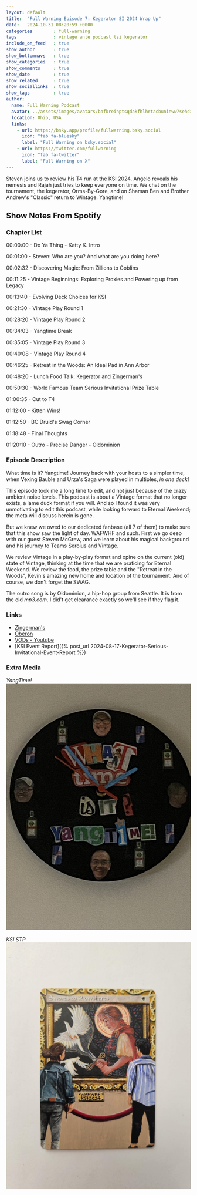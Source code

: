 ```yaml
---
layout: default
title:  "Full Warning Episode 7: Kegerator SI 2024 Wrap Up"
date:   2024-10-31 08:20:59 +0000
categories        : full-warning
tags              : vintage ante podcast tsi kegerator
include_on_feed   : true
show_author       : true
show_bottomnavs   : true
show_categories   : true
show_comments     : true
show_date         : true
show_related      : true
show_sociallinks  : true
show_tags         : true
author:
  name: Full Warning Podcast
  avatar: ../assets/images/avatars/bafkreihptsqdakfhlhrtacbuninww7sehdzvc6pup5wodnyi4tktbv6w3u.jpg
  location: Ohio, USA
  links:
    - url: https://bsky.app/profile/fullwarning.bsky.social
      icon: "fab fa-bluesky"
      label: "Full Warning on bsky.social"
    - url: https://twitter.com/fullwarning
      icon: "fab fa-twitter"
      label: "Full Warning on X"
---
```

Steven joins us to review his T4 run at the KSI 2024. Angelo reveals his nemesis and Rajah just tries to keep everyone on time. We chat on the tournament, the kegerator, Orms-By-Gore, and on Shaman Ben and Brother Andrew's "Classic" return to Wintage. Yangtime!

<!-- <iframe style="border-radius:12px" src="https://podcasters.spotify.com/pod/show/full-warning/embed/episodes/Full-Warning-Episode-6-The-Land-5-2024-Wrap-Up-e2mpt0o" allow="autoplay; clipboard-write; encrypted-media; fullscreen; picture-in-picture" width="100%" height="152"  scrolling="no"></iframe> -->

## Show Notes From Spotify

### Chapter List

<p>00:00:00 - Do Ya Thing - Katty K. Intro</p>
<p>00:01:00 - Steven: Who are you? And what are you doing here?</p>
<p>00:02:32 - Discovering Magic: From Zillions to Goblins</p>
<p>00:11:25 - Vintage Beginnings: Exploring Proxies and Powering up from Legacy</p>
<p>00:13:40 - Evolving Deck Choices for KSI</p>
<p>00:21:30 - Vintage Play Round 1</p>
<p>00:28:20 - Vintage Play Round 2</p>
<p>00:34:03 - Yangtime Break</p>
<p>00:35:05 - Vintage Play Round 3</p>
<p>00:40:08 - Vintage Play Round 4</p>
<p>00:46:25 - Retreat in the Woods: An Ideal Pad in Ann Arbor</p>
<p>00:48:20 - Lunch Food Talk: Kegerator and Zingerman's</p>
<p>00:50:30 - World Famous Team Serious Invitational Prize Table</p>
<p>01:00:35 - Cut to T4</p>
<p>01:12:00 - Kitten Wins!</p>
<p>01:12:50 - BC Druid's Swag Corner</p>
<p>01:18:48 - Final Thoughts</p>
<p>01:20:10 - Outro - Precise Danger - Oldominion</p>

### Episode Description

What time is it? Yangtime! Journey back with your hosts to a simpler time, when Vexing Bauble and Urza's Saga were played in multiples, *in one deck*!

This episode took me a long time to edit, and not just because of the crazy ambient noise levels. This podcast is about a Vintage format that no longer exists, a lame duck format if you will. And so I found it was very unmotivating to edit this podcast, while looking forward to Eternal Weekend; the meta will discuss herein is gone.

But we knew we owed to our dedicated fanbase (all 7 of them) to make sure that this show saw the light of day. WAFWHF and such. First we go deep with our guest Steven McGrew, and we learn about his magical background and his journey to Teams Seroius and Vintage.

We review Vintage in a play-by-play format and opine on the current (old) state of Vintage, thinking at the time that we are praticing for Eternal Weekend. We review the food, the prize table and the "Retreat in the Woods", Kevin's amazing new home and location of the tournament. And of course, we don't forget the SWAG.

The outro song is by Oldominion, a hip-hop group from Seattle. It is from the old *mp3.com*. I did't get clearance exactly so we'll see if they flag it.

### Links

- [Zingerman's](https://www.zingermansdeli.com/)
- [Oberon](https://bellsbeer.com/beers/oberon-ale/)
- [VODs - Youtube](https://www.youtube.com/playlist?list=PL7mT2eVHGBPGFElec5FTIbNC_NwiZw7_1)
- [KSI Event Report]({% post_url 2024-08-17-Kegerator-Serious-Invitational-Event-Report %})

### Extra Media

*YangTime!*
![alt text](../assets/images/2024/08/17/YangClock.JPG)

*KSI STP*
![alt text](../assets/images/2024/08/17/IMG_8227.JPG)

<!-- 
## AI Generated Notes

We use a service called cleanvoice.ai to help clean up the sound on the cast.

### Vintage Metagame Shake-Up: Simplifying the Hammer Approach

### Episode Title

From Casual to Competitive: A Magic: The Gathering Journey

### Show Notes

#### A Magic Journey: From Consumer Magazine to Vintage Master

Discover how a simple consumer magazine article about "Goofus and Gallant" unexpectedly sparked Stephen McGrew's lifelong passion for Magic: The Gathering. In this fascinating episode, Stephen shares his unique origin story, from his first encounter with basic Portal and Sixth Edition cards to becoming a seasoned Vintage player.

Journey through the evolution of his playing career, from customizing goblin pre-con decks to navigating the competitive Legacy and Vintage formats. Stephen offers intimate insights into his deck-building philosophy, including his recent innovative choices at the KSI event featuring Smelting Vat and Glaring Fleshraker.

The episode explores the financial aspects of competitive Magic, from $50 Legacy decks to high-stakes Vintage tournaments, while highlighting the community aspects that make the game special. Whether you're a seasoned player or new to Magic, Stephen's story demonstrates how a simple introduction to the game can evolve into a rich, lifelong passion.

Ready to be inspired? Tune in to hear the full story of how a cautionary tale about spending money on trading cards ironically led to a fulfilling journey in competitive Magic.

### Chapters

00:00:00 - Steven McGrew's Magic Journey
00:02:32 - Discovering Magic: From Zillions to Goblins
00:11:37 - Vintage Beginnings: Exploring Proxies and Legacy
00:13:40 - Evolving Deck Choices for KSI
00:30:55 - Artifact Mana vs Land Destruction in Legacy
00:33:30 - Bouncing Grafdigger's Cage for Oath Trigger
00:43:31 - Navigating Pithing Needle and Time Vault
00:48:57 - Retreat in the Woods: An Impressive Bachelor Pad in Ann Arbor
00:52:01 - Amazing Team Series Invitational Prizes
00:55:24 - Repurposing a Frozen Clock into a Yang Time Clock
00:57:25 - Yang Time Clock: A Modpodge Project
01:09:45 - Energy Flux Wipes the Board
01:14:09 - Celebrating Swag at the BC Druid Event
01:18:08 - Reflections on a Vintage Tournament

### Key Takeaways

• Stephen McGrew's initial introduction to Magic: The Gathering was through a consumer magazine and a friend's modest card collection, rather than through a gaming store or tournament.

• McGrew's fascination with the depth and creative card names in the early stages of the game sparked his lifelong passion for the vintage Magic format.

• The speakers discuss their experiences transitioning from casual play to the highly competitive Legacy and Vintage scenes, highlighting the challenges of navigating the high costs and powerful metagames of these formats.

### Detailed Summary

Stephen McGrew, a veteran Magic: The Gathering player, shares his origin story with the hosts of the Full Warning podcast. He first learned about the game through a consumer magazine called Zillions, which featured an example of "Goofus" spending money on Magic cards versus "Gallant" saving it. Though initially drawn to the Pokemon cards, Stephen eventually discovered Magic through a friend's modest collection of Portal and Sixth Edition cards. Despite the relatively basic cards, Stephen was intrigued by the game's depth and creative card names like "Evil Eye of Orms-by-Gore." This early exposure sparked his lifelong passion for the vintage Magic format, which he continues to enjoy playing with friends today. The speaker shares their journey with the card game Magic: The Gathering, starting from their introduction to the game through a friend's goblin pre-con deck. They describe their early experiences of customizing and upgrading the deck, discovering new sets with better goblin cards, and gradually getting more invested in the game's casual and competitive scenes. The speaker recalls transitioning from playing at an arcade's gaming area to joining a college magic community focused on drafting and the Legacy format, even though their initial Legacy deck of Suicide Mono-Black struggled against the more powerful decks. Throughout, the speaker expresses their love for the mystery and questions raised by the early versions of Magic. In this conversation, the speaker describes their experiences in the Legacy and Vintage Magic: The Gathering formats. They discuss the costs of building different decks, such as paying $100 for blue duals and $50 for a Legacy Goblins deck that their friend ended up winning with. The speaker then transitioned to playing Blue-Red Delver in Legacy, before being introduced to Vintage by their friend Jake in 2015. The speaker was initially hesitant to play Vintage due to the high cost and prevalence of proxies, but eventually played in a Team Series Vintage event in Sandusky, where they faced a very powerful metagame with Chalice of the Void, Lodestone Golem, and Mentor decks. The speaker tried to innovate by playing a version of Delver, thinking they could be a "turn faster" than the Mentor decks, but acknowledged this strategy did not work out well in practice. Stephen, a top player, discusses his deck choices for the recent KSI event. He opted to play a Smelting Vat, Workshop, Glaring Fleshraker, and Sensei's Divining Top deck, which was similar to his friend Jimmy's list but with a few key differences. Stephen wanted to play a "fun deck" rather than the top blue deck, and was inspired by Justin Gennari's recent spicy Fleshraker list featuring Scrap Trawler and Ichor Wellspring. While the deck didn't perform as well for Stephen as it did for Dwayne, he enjoyed the unique gameplay and felt it was a good choice for the event. In this discussion, Angelo and Steven discuss their deck choices and strategies for a recent Vintage tournament. Angelo ran a deck similar to Duane's, which relied on digging through the deck to find key cards like Vault Key, but found it sometimes struggled to find the necessary pieces. He then tried Steve's deck, which incorporated Fleshraker as an additional way to find key cards. Meanwhile, Steven took a different approach, modifying his Atraxa Oath deck to better combat the prevalent Null Rod strategy in the metagame. He added Spell Pierce to counter early hateful permanents. While Angelo was looking to spike the tournament, Steven decided to "be the problem" and play a Workshop deck, which he felt gave him a strong Round 1 matchup against his opponent Brian Hockey. In this podcast dialog, the speakers discuss their experiences in a round one Vintage Magic: The Gathering match. Angelo faced an opponent, Michael, who appeared to be playing an outdated or unusual deck, leading to a close game. The other speaker, who remains unnamed, had a similar experience against "Shaman Ben," who opened with an unexpected Dark Ritual into Hymn to Tourach play. Despite the initial challenges, both speakers were able to navigate the unorthodox situations and secure wins, showcasing their adaptability and experience in the Vintage format. In the first game, Steven faced Shaman Ben's classic mono-black deck, which was able to strip his hand and play an Antuco Shade, taking advantage of Steven's mana issues due to Wastelands. However, in the second game, Steven managed to get an active Urza's Saga and constructs to defeat Ben's Hypnotic Specters. Meanwhile, Angelo played against Brass Man and two-owed him, taking down the opponent's Psychic Frogs and other cards with a Might Stone and Weak Stone. Finally, the narrator faced off against Eric, the Land 5 champion, who had modified his hateful red deck, leading to an interesting matchup played outside. In this podcast discussion, the speakers reflect on various matches from a recent Magic: The Gathering tournament. They discuss the deck compositions and strategies of their opponents, including their use of cards like Bloodbraid Elf, Grafdigger's Cage, and Oath of Nissa. The speakers also recount a memorable moment where one of them was able to bounce an opposing Grafdigger's Cage and resolve their own Oath trigger. However, the speakers note that their recollection of the later rounds becomes a bit fuzzy, likely due to the impact of "Yang time" - a tournament tradition involving a shared beverage break - which occurred multiple times during the event. In this tournament match, the speaker faced off against Nam, who was playing an aggressive Null Rod Shops deck. Despite the speaker's efforts to remove the Null Rod and generate mana, Nam consistently disrupted their game plan with Strip Mines and timely responses to their key plays. While the speaker managed to win one game, Nam's mastery of the Shops archetype and ability to adapt his strategy proved too much, leading to a 2-1 victory for Nam. The speaker acknowledged Nam's skill and the brutal nature of the matchup, but remained gracious in defeat. The speakers discuss the resurgence of "aggro shops" decks in the current metagame, and how they had to adapt their strategies to compete. They highlight the case of player "Nam", who was able to pick up a deck and perform well, making the Top 4 after not playing Vintage in a long time. The speakers then recount their own match-ups, with one describing a quick and lopsided victory over Nam, and the other narrowly losing a close Game 3 against a player on a "modern version of PO". Overall, the conversation focuses on the evolving Vintage format and the need for players to stay adaptable to the shifting metagame. The speakers discuss a previous Magic: The Gathering tournament where one of them narrowly escaped an early elimination, thanks to some clever plays involving Time Vault and other powerful cards. They recount the key moments of the game, including managing to shut down their opponent's hate cards like Revoker and Pithing Needle. The discussion also touches on the venue for the tournament, which was hosted by their friend Kevin and featured a well-stocked kegerator, allowing the players to enjoy some refreshing drinks during their breaks. Steven and his friend describe an amazing bachelor pad they visited in Ann Arbor, Michigan. The place was located in the woods, yet close to the city, and had a beautiful glass breakfast nook, an open living room, and a kegerator stocked with Oberon beer. They enjoyed a delicious sandwich spread from the local Zingerman's deli and indulged in some donuts. The event also featured a prize table where Steven ended up winning a valuable foil Teferi card worth around $75, which he had previously sold for $300. In a lively exchange, the speakers discussed the unique items they brought and won in a recent game event. Eric Caffrey walked away with a coveted CGC-graded Portal Storm Crow card, to the envy of the others. Andrew, meanwhile, received a set of Duels of the Planeswalkers booster packs containing Mox Crystal proxies, which the group debated the legality of using. Lastly, one speaker shared their creative idea to repurpose a clock into a "Yang Time" clock, featuring Jerry Yang's head and illustrations of Jägermeister and Red Bull bottles instead of numbers. The conversation showcased the participants' passion for unique collectibles and their willingness to think outside the box. Steven and Dwayne, two passionate Magic: The Gathering players, reflect on their recent tournament experiences. Dwayne recounts how he acquired a coveted "Yang Clock" and a unique Swords to Plowshares artwork from the event, while Steven missed out on the clock despite having the pick above Dwayne. They discuss the joy of bringing home prizes to share with their families, and the thrill of facing off against each other in the game. The conversation highlights the camaraderie and friendly rivalry that exists within the Magic community. In this podcast discussion, the speakers reflect on a close and exciting match at a Magic: The Gathering tournament. One speaker, Raja, recalls playing against his opponent Steven in the semifinals, with both players employing clever strategies and tricks to try and gain the upper hand. Despite some confusion over the details of certain plays, the speakers share their recollections of key moments, like Raja's use of a bounce spell to disrupt Steven's plan, and Dwayne's insightful prediction of the match's outcome. Overall, the discussion provides an engaging glimpse into the high-stakes drama and strategic nuance of competitive Magic gameplay. In this podcast discussion, the speakers reflect on a tense match in a high-stakes Magic: The Gathering tournament. They discuss a pivotal moment where a "vexing bobble" effect came into play, and one speaker graciously offered their opponent a chance to re-roll a die to determine the outcome. Despite the pressure of the finals and the presence of a respected player, Dwayne, the speakers remained focused and navigated a complex game state, ultimately leading to an exciting finish. The discussion highlights the camaraderie and sportsmanship within the Magic community, as well as the strategic depth and intensity of competitive play. In this engaging podcast discussion, the speakers reflect on an exciting Vintage tournament they recently attended. One speaker, Steven, describes how he struggled to deal with his opponent's "Energy Flux" card, which posed challenges for his deck strategy. Despite this setback, they both express how much they enjoyed the dynamic semi-final match, with its emotional ups and downs as they each tried to secure the win. 

Ultimately, the other speaker, Brian, emerged victorious in the tournament, playing an innovative "Kitten Mage" deck that incorporated unique combos. The speakers praise Brian's creative deck choice and acknowledge the fun, communal atmosphere of the event, where players embraced the "vintage" spirit and classic decks, like the turn one "Hypnotic Specter" play. Overall, the speakers seem to have had an exhilarating and memorable experience at the tournament. In this podcast dialog, the speakers are discussing the highlights and standout moments from a recent gaming event. They give shoutouts to several attendees who made the event special, even if they didn't necessarily win the most games. The speakers praise Shaman Ben and Brother Andrew for showing up to enjoy the community and atmosphere, rather than focusing solely on competitive play. They also recognize Kevin's friend Brett for playing a powerful deck with confidence, and Angelo for his generous card giveaways. Overall, the speakers emphasize the importance of camaraderie and shared experiences at these events, beyond just tournament results. Angelo had a great day at the tournament, despite some unexpected adventures. He felt he played well and won the matches he should have, though there was one game he could have played better. He was happy to see friends like Sean and Ben, and the overall vibes and camaraderie made for a memorable event. Steven also expressed that it was a fun gathering of friends. The podcast hosts seem to have had an engaging discussion about the tournament experience.

## Social Media

### Newsletter

Vintage Magic: The Gathering Enthusiasts Share Their Stories

Hello [Subscriber's Name],

We're excited to share the latest episode of the [podcast name] podcast, where we dive into the world of Vintage Magic: The Gathering. In this episode, we welcome *Stephen McGrew*, a veteran player who shares his fascinating origin story with the game.

Stephen first learned about Magic through a consumer magazine called Zillions, which featured an example of "Goofus" spending money on Magic cards versus "Gallant" saving it. While initially drawn to Pokemon cards, Stephen eventually discovered Magic through a friend's modest collection of Portal and Sixth Edition cards. Despite the relatively basic cards, Stephen was intrigued by the game's depth and creative card names, sparking his lifelong passion for the vintage Magic format.

In this captivating discussion, Stephen also shares his journey through the Legacy and Vintage formats, including the costs of building different decks and the unique challenges he faced in tournaments. He even discusses his recent deck choices for the KSI event, where he opted for a "fun deck" featuring Smelting Vat, Workshop, Glaring Fleshraker, and Sensei's Divining Top.

Tune in to hear Stephen's inspiring story and gain insights into the world of competitive Vintage Magic. We'd love to hear your thoughts on the episode - let us know what you think!

Best regards,
[Podcast Name] Team

### Twitter 

<tweet>Ever wondered how a lifelong Magic: The Gathering player got their start? 🤔 In the latest @FullWarningPod episode, veteran MTG enthusiast Stephen McGrew shares his origin story - from discovering the game through a consumer magazine to building a passion for vintage formats. 1/</tweet>

<tweet>• Stephen first learned about Magic through a "Goofus vs Gallant" comparison in Zillions magazine - highlighting the difference between spending vs. saving money on cards. 
• Though initially drawn to Pokémon, he eventually discovered Magic through a friend's modest collection of Portal and Sixth Edition cards. 2/</tweet>

<tweet>• Even with the relatively basic cards, Stephen was intrigued by the game's depth and creative card names like "Evil Eye of Orms-by-Gore." This early exposure sparked his lifelong love of vintage Magic, which he continues to enjoy playing with friends today.
• The speaker shares their own journey 3/</tweet>

<tweet>• from their introduction to Magic through a friend's goblin pre-con deck, to customizing and upgrading it, discovering new sets, and getting invested in both casual and competitive scenes.
• They recall transitioning from an arcade's gaming area to joining a college Magic community focused on drafting and Legacy. 4/</tweet>

<tweet>• Despite their initial Legacy deck of Suicide Mono-Black struggling against more powerful decks, the speaker expresses their fascination with the mystery and questions raised by early Magic versions.
• The discussion then delves into the speaker's experiences in Legacy and Vintage formats. 5/</tweet>

<tweet>• They discuss the costs of building different decks, such as paying $100 for blue duals and $50 for a Legacy Goblins deck that their friend ended up winning with.
• The speaker then transitioned to playing Blue-Red Delver in Legacy before being introduced to Vintage by their friend Jake in 2015. 6/</tweet>

<tweet>• Though initially hesitant about Vintage due to the high cost and prevalence of proxies, the speaker eventually played in a Team Series Vintage event in Sandusky, facing a powerful metagame with Chalice of the Void, Lodestone Golem, and Mentor decks.
• They share their deck choices and strategies. 7/</tweet>

<tweet>Want to hear more about veteran MTG players' journeys and insights into Vintage and Legacy formats? Check out the full episode of the @FullWarningPod, available now! 🎧</tweet>
-->